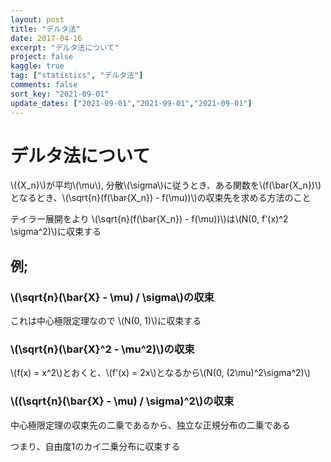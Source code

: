```yaml
---
layout: post
title: "デルタ法"
date: 2017-04-16
excerpt: "デルタ法について"
project: false
kaggle: true
tag: ["statistics", "デルタ法"]
comments: false
sort_key: "2021-09-01"
update_dates: ["2021-09-01","2021-09-01","2021-09-01"]
---
```


# デルタ法について

\\({X_n}\\)が平均\\(\mu\\), 分散\\(\sigma\\)に従うとき、ある関数を\\(f(\bar{X_n})\\)となるとき、\\(\sqrt{n}(f(\bar{X_n}) - f(\mu))\\)の収束先を求める方法のこと  

テイラー展開をより
\\(\sqrt{n}(f(\bar{X_n}) - f(\mu))\\)は\\(N(0, f'(x)^2 \sigma^2)\\)に収束する  

## 例; 

### \\(\sqrt{n}(\bar{X} - \mu) / \sigma\\)の収束

これは中心極限定理なので
\\(N(0, 1)\\)に収束する


### \\(\sqrt{n}(\bar{X}^2 - \mu^2)\\)の収束

\\(f(x) = x^2\\)とおくと、\\(f'(x) = 2x\\)となるから\\(N(0, (2\mu)^2\sigma^2)\\)


### \\((\sqrt{n}(\bar{X} - \mu) / \sigma)^2\\)の収束

中心極限定理の収束先の二乗であるから、独立な正規分布の二乗である  

つまり、自由度1のカイ二乗分布に収束する  
 
